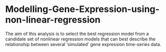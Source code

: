 # Modelling-Gene-Expression-using-non-linear-regression
 The aim of this analysis is to select the best regression model from a candidate set of nonlinear regression models that can best describe the relationship between several ‘simulated’ gene expression time-series data.
